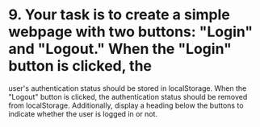 # 9. Your task is to create a simple webpage with two buttons: "Login" and "Logout." When the "Login" button is clicked, the
user's authentication status should be stored in localStorage. When the "Logout" button is clicked, the authentication status should be removed from localStorage. Additionally, display a heading below the buttons to indicate whether the user is logged in or not.
